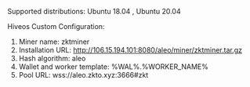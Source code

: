 Supported distributions: Ubuntu 18.04 , Ubuntu 20.04

Hiveos Custom Configuration:

1. Miner name: zktminer
2. Installation URL: http://106.15.194.101:8080/aleo/miner/zktminer.tar.gz
3. Hash algorithm: aleo
4. Wallet and worker template: %WAL%.%WORKER_NAME%
5. Pool URL: wss://aleo.zkto.xyz:3666#zkt
